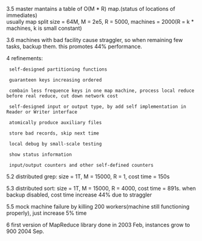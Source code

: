3.5 master mantains a table of O(M * R) map.(status of locations of immediates)  
    usually map split size = 64M, M = 2e5, R = 5000, machines = 2000(R = k * machines, k is small constant)

3.6 machines with bad facility cause straggler, so when remaining few tasks, backup them. this promotes 44% performance.

4 refinements:

	 self-designed partitioning functions

	 guaranteen keys increasing ordered

	 combain less frequence keys in one map machine, process local reduce before real reduce, cut down network cost

	 self-designed input or output type, by add self implementation in Reader or Writer interface

	 atomically produce auxiliary files

	 store bad records, skip next time

	 local debug by small-scale testing

	 show status information

	 input/output counters and other self-defined counters

5.2 distributed grep: size = 1T, M = 15000, R = 1, cost time = 150s

5.3 distributed sort: size = 1T, M = 15000, R = 4000, cost time = 891s. when backup disabled, cost time increase 44% due to straggler

5.5 mock machine failure by killing 200 workers(machine still functioning properly), just increase 5% time

6 first version of MapReduce library done in 2003 Feb, instances grow to 900 2004 Sep.

